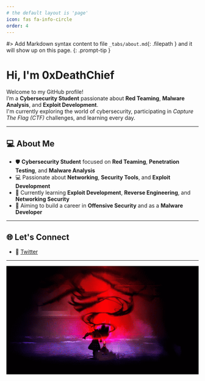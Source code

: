 ```yaml
---
# the default layout is 'page'
icon: fas fa-info-circle
order: 4
---
```


#> Add Markdown syntax content to file `_tabs/about.md`{: .filepath } and it will show up on this page. {: .prompt-tip }

# Hi, I'm 0xDeathChief

Welcome to my GitHub profile!  
I’m a **Cybersecurity Student** passionate about **Red Teaming**, **Malware Analysis**, and **Exploit Development**.  
I'm currently exploring the world of cybersecurity, participating in *Capture The Flag (CTF)* challenges, and learning every day.

---

## 💻 About Me

- 🛡️ **Cybersecurity Student** focused on **Red Teaming**, **Penetration Testing**, and **Malware Analysis**
- 💻 Passionate about **Networking**, **Security Tools**, and **Exploit Development**
- 🌱 Currently learning **Exploit Development**, **Reverse Engineering**, and **Networking Security**
- 🎯 Aiming to build a career in **Offensive Security** and as a **Malware Developer**

---

## 🌐 Let's Connect


- 🔰 [Twitter](https://x.com/0xDeathChief)

---

<div align="center">
  <img src="https://github.com/0xDeathChief/0xDeathChief/blob/main/9d132b707038602f4671ef32d167cdd3.gif" alt="loading">
</div>
